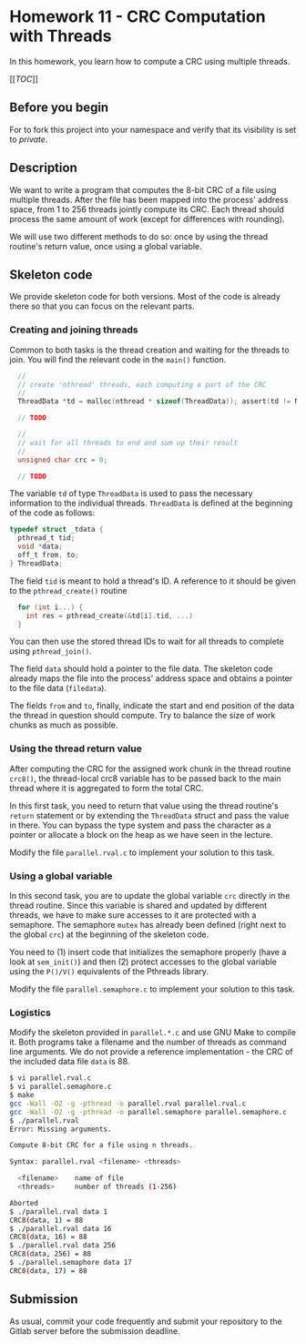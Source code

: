 # Homework 11 - CRC Computation with Threads

In this homework, you learn how to compute a CRC using multiple threads.

[[_TOC_]]



## Before you begin

For to fork this project into your namespace and verify that its visibility is set to *private*.



## Description

We want to write a program that computes the 8-bit CRC of a file using multiple threads. After the file has been mapped into the process' address space, from 1 to 256 threads jointly compute its CRC. Each thread should process the same amount of work (except for differences with rounding).

We will use two different methods to do so: once by using the thread routine's return value, once using a global variable.

## Skeleton code

We provide skeleton code for both versions. Most of the code is already there so that you can focus on the relevant parts.

### Creating and joining threads
Common to both tasks is the thread creation and waiting for the threads to join. You will find the relevant code in the `main()` function.
```C
  //
  // create 'nthread' threads, each computing a part of the CRC
  //
  ThreadData *td = malloc(nthread * sizeof(ThreadData)); assert(td != NULL);

  // TODO

  //
  // wait for all threads to end and sum up their result
  //
  unsigned char crc = 0;

  // TODO
```

The variable `td` of type `ThreadData` is used to pass the necessary information to the individual threads. `ThreadData` is defined at the beginning of the code as follows:
```C
typedef struct _tdata {
  pthread_t tid;
  void *data;
  off_t from, to;
} ThreadData;
```

The field `tid` is meant to hold a thread's ID. A reference to it should be given to the `pthread_create()` routine
```C
  for (int i...) {
    int res = pthread_create(&td[i].tid, ...)
  }
```
You can then use the stored thread IDs to wait for all threads to complete using `pthread_join()`.

The field `data` should hold a pointer to the file data. The skeleton code already maps the file into the process' address space and obtains a pointer to the file data (`filedata`).

The fields `from` and `to`, finally, indicate the start and end position of the data the thread in question should compute. Try to balance the size of work chunks as much as possible.


### Using the thread return value

After computing the CRC for the assigned work chunk in the thread routine `crc8()`, the thread-local crc8 variable has to be passed back to the main thread where it is aggregated to form the total CRC. 

In this first task, you need to return that value using the thread routine's `return` statement or by extending the `ThreadData` struct and pass the value in there. You can bypass the type system and pass the character as a pointer or allocate a block on the heap as we have seen in the lecture.

Modify the file `parallel.rval.c` to implement your solution to this task.


### Using a global variable

In this second task, you are to update the global variable `crc` directly in the thread routine. Since this variable is shared and updated by different threads, we have to make sure accesses to it are protected with a semaphore. The semaphore `mutex` has already been defined (right next to the global `crc`) at the beginning of the skeleton code.

You need to (1) insert code that initializes the semaphore properly (have a look at `sem_init()`) and then (2) protect accesses to the global variable using the `P()/V()` equivalents of the Pthreads library.

Modify the file `parallel.semaphore.c` to implement your solution to this task.


### Logistics

Modify the skeleton provided in `parallel.*.c` and use GNU Make to compile it. Both programs take a filename and the number of threads as command line arguments. We do not provide a reference implementation - the CRC of the included data file `data` is 88.

```bash
$ vi parallel.rval.c
$ vi parallel.semaphore.c
$ make
gcc -Wall -O2 -g -pthread -o parallel.rval parallel.rval.c
gcc -Wall -O2 -g -pthread -o parallel.semaphore parallel.semaphore.c
$ ./parallel.rval
Error: Missing arguments.

Compute 8-bit CRC for a file using n threads.

Syntax: parallel.rval <filename> <threads>

  <filename>    name of file
  <threads>     number of threads (1-256)

Aborted
$ ./parallel.rval data 1
CRC8(data, 1) = 88
$ ./parallel.rval data 16
CRC8(data, 16) = 88
$ ./parallel.rval data 256
CRC8(data, 256) = 88
$ ./parallel.semaphore data 17
CRC8(data, 17) = 88
```



## Submission

As usual, commit your code frequently and submit your repository to the Gitlab server before the submission deadline.
